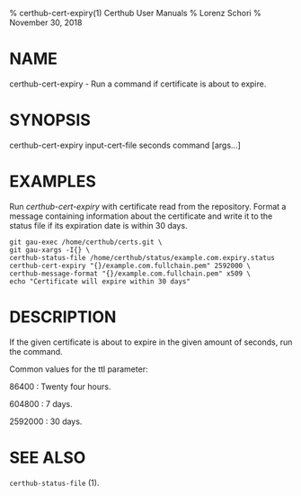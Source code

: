 % certhub-cert-expiry(1) Certhub User Manuals
% Lorenz Schori
% November 30, 2018

# NAME

certhub-cert-expiry - Run a command if certificate is about to expire.

# SYNOPSIS

certhub-cert-expiry input-cert-file seconds command [args...]

# EXAMPLES

Run *certhub-cert-expiry* with certificate read from the repository. Format a
message containing information about the certificate and write it to the status
file if its expiration date is within 30 days.

    git gau-exec /home/certhub/certs.git \
    git gau-xargs -I{} \
    certhub-status-file /home/certhub/status/example.com.expiry.status
    certhub-cert-expiry "{}/example.com.fullchain.pem" 2592000 \
    certhub-message-format "{}/example.com.fullchain.pem" x509 \
    echo "Certificate will expire within 30 days"


# DESCRIPTION

If the given certificate is about to expire in the given amount of seconds, run
the command.

Common values for the ttl parameter:

86400
:   Twenty four hours.

604800
:   7 days.

2592000
:   30 days.

# SEE ALSO

`certhub-status-file` (1).
